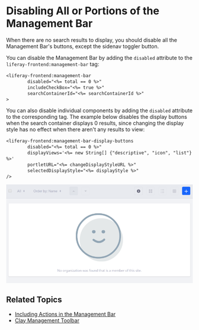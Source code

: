 # Disabling All or Portions of the Management Bar

When there are no search results to display, you should disable all the Management Bar's buttons, except the sidenav toggler button. 

You can disable the Management Bar by adding the `disabled` attribute to the `liferay-frontend:management-bar` tag:

```markup
<liferay-frontend:management-bar
        disabled="<%= total == 0 %>"
        includeCheckBox="<%= true %>"
        searchContainerId="<%= searchContainerId %>"
>
```

You can also disable individual components by adding the `disabled` attribute to the corresponding tag. The example below disables the display buttons when the search container displays 0 results, since changing the display style has no  effect when there aren't any results to view:

```markup
<liferay-frontend:management-bar-display-buttons
        disabled="<%= total == 0 %>"
        displayViews='<%= new String[] {"descriptive", "icon", "list"} %>'
        portletURL="<%= changeDisplayStyleURL %>"
        selectedDisplayStyle="<%= displayStyle %>"
/>
```

![You can disable all or portions of the Management Bar.](./disabling-the-management-bar/images/01.png)

## Related Topics

* [Including Actions in the Management Bar](./including-actions-in-the-management-bar.md)
* [Clay Management Toolbar](../clay-tag-library/clay-management-toolbar.md)